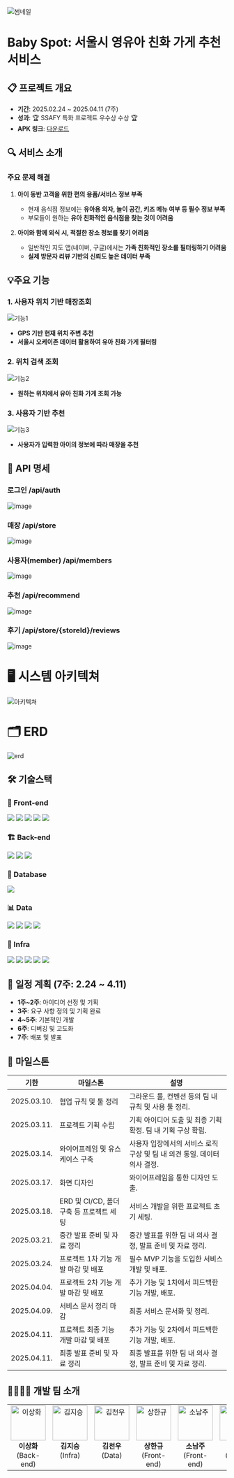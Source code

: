 ![썸네일](./image,gif/썸네일.png)

# Baby Spot: 서울시 영유아 친화 가게 추천 서비스

## 📋 프로젝트 개요

- **기간**: 2025.02.24 ~ 2025.04.11 (7주)
- **성과**: 🏆 SSAFY 특화 프로젝트 우수상 수상 🏆
- **APK 링크**: [다운로드](https://drive.google.com/file/d/12V7LpCPfnN6cWbKcag5mk01ABoLvn7PO/view?usp=drive_link)

## 🔍 서비스 소개

### 주요 문제 해결

1. **아이 동반 고객을 위한 편의 용품/서비스 정보 부족**

   - 현재 음식점 정보에는 **유아용 의자, 놀이 공간, 키즈 메뉴 여부 등 필수 정보 부족**
   - 부모들이 원하는 **유아 친화적인 음식점을 찾는 것이 어려움**

2. **아이와 함께 외식 시, 적절한 장소 정보를 찾기 어려움**
   - 일반적인 지도 앱(네이버, 구글)에서는 **가족 친화적인 장소를 필터링하기 어려움**
   - **실제 방문자 리뷰 기반의 신뢰도 높은 데이터 부족**

## 💡주요 기능

### **1. 사용자 위치 기반 매장조회**

![기능1](./image,gif/내%20위치기반%20조회.gif)

- **GPS 기반 현재 위치 주변 추천**
- **서울시 오케이존 데이터 활용하여 유아 친화 가게 필터링**

### **2. 위치 검색 조회**

![기능2](./image,gif/위치%20검색%20조회.gif)

- **원하는 위치에서 유아 친화 가게 조회 가능**

### **3. 사용자 기반 추천**

![기능3](./image,gif/추천기능.gif)

- **사용자가 입력한 아이의 정보에 따라 매장을 추천**

## 🔗 API 명세

### 로그인 /api/auth

![image](./image,gif/api%20로그인.png)

### 매장 /api/store

![image](./image,gif/api%20매장.png)

### 사용자(member) /api/members

![image](./image,gif/api%20사용자.png)

### 추천 /api/recommend

![image](./image,gif/api%20최근검색어.png)

### 후기 /api/store/{storeId}/reviews

![image](./image,gif/api%20후기.png)

# 🖥️ 시스템 아키텍쳐

![아키텍쳐](./image,gif/시스템아키텍쳐.png)

# 🗂️ ERD

![erd](./image,gif/erd.png)

## 🛠️ 기술스택

### 🎨 Front-end

<p align="left">
  <img src="https://img.shields.io/badge/React_Native-20232A?style=for-the-badge&logo=react&logoColor=61DAFB"/>
  <img src="https://img.shields.io/badge/TypeScript-007ACC?style=for-the-badge&logo=typescript&logoColor=white"/>
  <img src="https://img.shields.io/badge/styled--components-DB7093?style=for-the-badge&logo=styled-components&logoColor=white"/>
  <img src="https://img.shields.io/badge/axios-671ddf?&style=for-the-badge&logo=axios&logoColor=white"/>
  <img src="https://img.shields.io/badge/zustand-orange?style=for-the-badge&logo=zustand&logoColor=white"/>
  </p>

### 🏗 Back-end

<p align="left">
  <img src="https://img.shields.io/badge/Spring Boot-6DB33F?style=for-the-badge&logo=Spring%20Boot&logoColor=white"/>
  <img src="https://img.shields.io/badge/Spring Security-6DB33F?style=for-the-badge&logo=Spring%20Security&logoColor=white"/>
  <img src="https://img.shields.io/badge/Spring Data JPA-6DB33F?style=for-the-badge&logoColor=white"/>
  </p>

### 💾 Database

<p align="left">
  <img src="https://img.shields.io/badge/PostgreSQL-316192?style=for-the-badge&logo=postgresql&logoColor=white"/>
</p>

### 📊 Data

<p align="left">
  <img src="https://img.shields.io/badge/Selenium-43B02A?style=for-the-badge&logo=Selenium&logoColor=white"/>
  <img src="https://img.shields.io/badge/Apache_Spark-FFFFFF?style=for-the-badge&logo=apachespark&logoColor=#E35A16"/>
  <img src="https://img.shields.io/badge/Apache%20Hadoop-66CCFF?style=for-the-badge&logo=apachehadoop&logoColor=black"/>
  <img src="https://img.shields.io/badge/Ollama-000000?style=for-the-badge&logo=ollama&logoColor=Black"/>
</P>

### 📡 Infra

  <p align="left">
  <img src="https://img.shields.io/badge/AWS EC2-FF9900?style=for-the-badge&logo=amazon-aws&logoColor=white"/>
  <img src="https://img.shields.io/badge/Amazon S3-FF9900?style=for-the-badge&logo=amazons3&logoColor=white"/>
  <img src="https://img.shields.io/badge/Jenkins-49728B?style=for-the-badge&logo=jenkins&logoColor=white"/>
  <img src="https://img.shields.io/badge/Docker-2496ED?style=for-the-badge&logo=Docker&logoColor=white"/>
  <img src="https://img.shields.io/badge/Nginx-%23009639.svg?style=for-the-badge&logo=Nginx&logoColor=white"/>
</P>

## 📅 일정 계획 (7주: 2.24 ~ 4.11)

- **1주~2주**: 아이디어 선정 및 기획
- **3주**: 요구 사항 정의 및 기획 완료
- **4~5주**: 기본적인 개발
- **6주**: 디버깅 및 고도화
- **7주**: 배포 및 발표

## 🥌 마일스톤

| 기한        | 마일스톤                                 | 설명                                                                     |
| ----------- | ---------------------------------------- | ------------------------------------------------------------------------ |
| 2025.03.10. | 협업 규칙 및 툴 정리                     | 그라운드 룰, 컨벤션 등의 팀 내 규칙 및 사용 툴 정리.                     |
| 2025.03.11. | 프로젝트 기획 수립                       | 기획 아이디어 도출 및 최종 기획 확정. 팀 내 기획 구상 확립.              |
| 2025.03.14. | 와이어프레임 및 유스케이스 구축          | 사용자 입장에서의 서비스 로직 구상 및 팀 내 의견 통일. 데이터 의사 결정. |
| 2025.03.17. | 화면 디자인                              | 와이어프레임을 통한 디자인 도출.                                         |
| 2025.03.18. | ERD 및 CI/CD, 폴더 구축 등 프로젝트 세팅 | 서비스 개발을 위한 프로젝트 초기 세팅.                                   |
| 2025.03.21. | 중간 발표 준비 및 자료 정리              | 중간 발표를 위한 팀 내 의사 결정, 발표 준비 및 자료 정리.                |
| 2025.03.24. | 프로젝트 1차 기능 개발 마감 및 배포      | 필수 MVP 기능을 도입한 서비스 개발 및 배포.                              |
| 2025.04.04. | 프로젝트 2차 기능 개발 마감 및 배포      | 추가 기능 및 1차에서 피드백한 기능 개발, 배포.                           |
| 2025.04.09. | 서비스 문서 정리 마감                    | 최종 서비스 문서화 및 정리.                                              |
| 2025.04.11. | 프로젝트 최종 기능 개발 마감 및 배포     | 추가 기능 및 2차에서 피드백한 기능 개발, 배포.                           |
| 2025.04.11. | 최종 발표 준비 및 자료 정리              | 최종 발표를 위한 팀 내 의사 결정, 발표 준비 및 자료 정리.                |

## 👨‍👩‍👧‍👦 개발 팀 소개

<table>
  <tr align="center" valign="top">
    <td>
      <img src="./image,gif/이상화.png" width="80" height="80" alt="이상화"/><br/>
      <b>이상화</b><br/>
      (Back-end)
    </td>
    <td>
      <img src="./image,gif/김지승.png" width="80" height="80" alt="김지승"/><br/>
      <b>김지승</b><br/>
      (Infra)
    </td>
    <td>
      <img src="./image,gif/김천우.png" width="80" height="80" alt="김천우"/><br/>
      <b>김천우</b><br/>
      (Data)
    </td>
    <td>
      <img src="./image,gif/상한규.png" width="80" height="80" alt="상한규"/><br/>
      <b>상한규</b><br/>
      (Front-end)
    </td>
    <td>
      <img src="./image,gif/소남주.png" width="80" height="80" alt="소남주"/><br/>
      <b>소남주</b><br/>
      (Front-end)
    </td>
    <td>
      <img src="./image,gif/한병현.png" width="80" height="80" alt="한병현"/><br/>
      <b>한병현</b><br/>
      (Front-end)
    </td>
  </tr>
</table>
